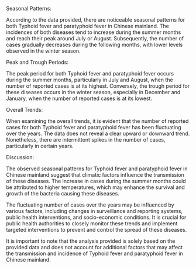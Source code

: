 Seasonal Patterns:

According to the data provided, there are noticeable seasonal patterns for both Typhoid fever and paratyphoid fever in Chinese mainland. The incidences of both diseases tend to increase during the summer months and reach their peak around July or August. Subsequently, the number of cases gradually decreases during the following months, with lower levels observed in the winter season.

Peak and Trough Periods:

The peak period for both Typhoid fever and paratyphoid fever occurs during the summer months, particularly in July and August, when the number of reported cases is at its highest. Conversely, the trough period for these diseases occurs in the winter season, especially in December and January, when the number of reported cases is at its lowest.

Overall Trends:

When examining the overall trends, it is evident that the number of reported cases for both Typhoid fever and paratyphoid fever has been fluctuating over the years. The data does not reveal a clear upward or downward trend. Nonetheless, there are intermittent spikes in the number of cases, particularly in certain years.

Discussion:

The observed seasonal patterns for Typhoid fever and paratyphoid fever in Chinese mainland suggest that climatic factors influence the transmission of these diseases. The increase in cases during the summer months could be attributed to higher temperatures, which may enhance the survival and growth of the bacteria causing these diseases.

The fluctuating number of cases over the years may be influenced by various factors, including changes in surveillance and reporting systems, public health interventions, and socio-economic conditions. It is crucial for public health authorities to closely monitor these trends and implement targeted interventions to prevent and control the spread of these diseases.

It is important to note that the analysis provided is solely based on the provided data and does not account for additional factors that may affect the transmission and incidence of Typhoid fever and paratyphoid fever in Chinese mainland.
